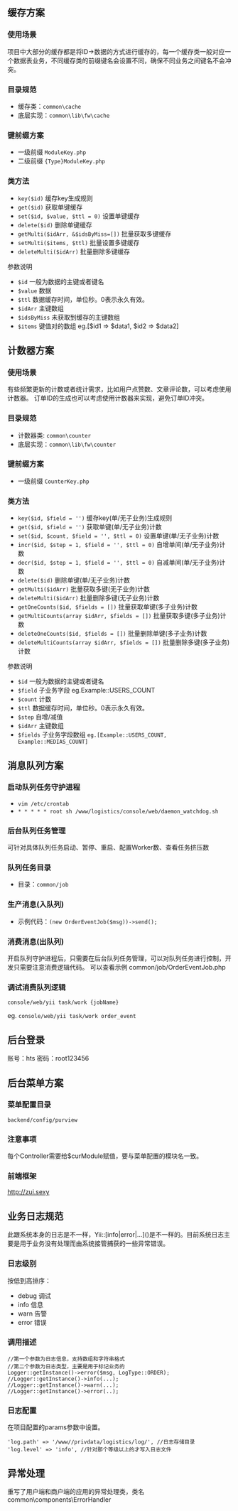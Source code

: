## 缓存方案

### 使用场景
项目中大部分的缓存都是将ID->数据的方式进行缓存的，每一个缓存类一般对应一个数据表业务，不同缓存类的前缀键名会设置不同，确保不同业务之间键名不会冲突。

### 目录规范

* 缓存类：`common\cache`
* 底层实现：`common\lib\fw\cache`


### 键前缀方案
* 一级前缀 `ModuleKey.php`
* 二级前缀 `{Type}ModuleKey.php`

### 类方法
* `key($id)`                              缓存key生成规则
* `get($id)`                             获取单键缓存
* `set($id, $value, $ttl = 0)`            设置单键缓存
* `delete($id)`                           删除单键缓存
* `getMulti($idArr, &$idsByMiss=[])`      批量获取多键缓存
* `setMulti($items, $ttl)`                批量设置多键缓存
* `deleteMulti($idArr)`                  批量删除多键缓存

参数说明

* `$id` 一般为数据的主键或者键名
* `$value`  数据
* `$ttl` 数据缓存时间，单位秒。0表示永久有效。
* `$idArr`  主键数组
* `$idsByMiss` 未获取到缓存的主键数组
* `$items` 键值对的数组 eg.[$id1 => $data1, $id2 => $data2]





## 计数器方案

### 使用场景
有些频繁更新的计数或者统计需求，比如用户点赞数、文章评论数，可以考虑使用计数器。
订单ID的生成也可以考虑使用计数器来实现，避免订单ID冲突。

### 目录规范

* 计数器类: `common\counter`
* 底层实现：`common\lib\fw\counter`

### 键前缀方案
* 一级前缀 `CounterKey.php`

### 类方法
* `key($id, $field = '')`                      缓存key(单/无子业务)生成规则
* `get($id, $field = '')`                      获取单键(单/无子业务)计数
* `set($id, $count, $field = '', $ttl = 0)`    设置单键(单/无子业务)计数
* `incr($id, $step = 1, $field = '', $ttl = 0)`   自增单间(单/无子业务)计数
* `decr($id, $step = 1, $field = '', $ttl = 0)`   自减单间(单/无子业务)计数 
* `delete($id)`                                删除单键(单/无子业务)计数
* `getMulti($idArr)`                           批量获取多键(无子业务)计数   
* `deleteMulti($idArr)`                       批量删除多键(无子业务)计数   
* `getOneCounts($id, $fields = [])`            批量获取单键(多子业务)计数
* `getMultiCounts(array $idArr, $fields = [])` 批量获取多键(多子业务)计数
* `deleteOneCounts($id, $fields = [])`         批量删除单键(多子业务)计数   
* `deleteMultiCounts(array $idArr, $fields = [])` 批量删除多键(多子业务)计数

参数说明

* `$id` 一般为数据的主键或者键名
* `$field` 子业务字段 eg.Example::USERS_COUNT
* `$count` 计数
* `$ttl` 数据缓存时间，单位秒。0表示永久有效。
* `$step` 自增/减值
* `$idArr`  主键数组
* `$fields` 子业务字段数组 `eg.[Example::USERS_COUNT, Example::MEDIAS_COUNT]`




## 消息队列方案

### 启动队列任务守护进程
* `vim /etc/crontab`
* `* * * * * root sh /www/logistics/console/web/daemon_watchdog.sh`

### 后台队列任务管理
可针对具体队列任务启动、暂停、重启、配置Worker数、查看任务挤压数

### 队列任务目录
* 目录：`common/job`

### 生产消息(入队列)
* 示例代码：`(new OrderEventJob($msg))->send();`

### 消费消息(出队列)
开启队列守护进程后，只需要在后台队列任务管理，可以对队列任务进行控制，开发只需要注意消费逻辑代码。
可以查看示例 common/job/OrderEventJob.php

### 调试消费队列逻辑
`console/web/yii task/work {jobName}`

eg. `console/web/yii task/work order_event`

## 后台登录
账号：hts
密码：root123456


## 后台菜单方案

### 菜单配置目录
`backend/config/purview`

### 注意事项
每个Controller需要给$curModule赋值，要与菜单配置的模块名一致。

### 前端框架
http://zui.sexy

## 业务日志规范

此跟系统本身的日志是不一样，Yii::\[info|error|...\]()是不一样的。目前系统日志主要是用于业务没有处理而由系统接管捕获的一些异常错误。

### 日志级别
按低到高排序：
* debug 调试 
* info 信息
* warn 告警
* error 错误

### 调用描述
```
//第一个参数为日志信息，支持数组和字符串格式
//第二个参数为日志类型，主要是用于标记业务的
Logger::getInstance()->error($msg, LogType::ORDER);
//Logger::getInstance()->info(...);
//Logger::getInstance()->warn(...);
//Logger::getInstance()->error(..);
```

### 日志配置
在项目配置的params参数中设置。
```
'log.path' => '/www//privdata/logistics/log/', //日志存储目录
'log.level' => 'info', //针对那个等级以上的才写入日志文件
```

## 异常处理
重写了用户端和商户端的应用的异常处理类，类名 common\components\ErrorHandler